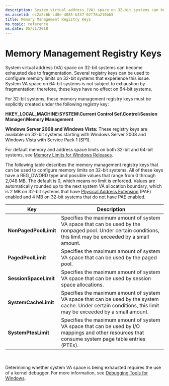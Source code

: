 ```yaml
---
description: System virtual address (VA) space on 32-bit systems can become exhausted due to fragmentation. Several registry keys can be used to configure memory limits on 32-bit systems that experience this issue.
ms.assetid: ec2a8c6b-cd8e-4085-b337-02f78a210bb5
title: Memory Management Registry Keys
ms.topic: reference
ms.date: 05/31/2018
---
```


# Memory Management Registry Keys

System virtual address (VA) space on 32-bit systems can become exhausted due to fragmentation. Several registry keys can be used to configure memory limits on 32-bit systems that experience this issue. System VA space on 64-bit systems is not subject to exhaustion by fragmentation; therefore, these keys have no effect on 64-bit systems.

For 32-bit systems, these memory management registry keys must be explicitly created under the following registry key:

**HKEY\_LOCAL\_MACHINE**\\**SYSTEM**\\**Current Control Set**\\**Control**\\**Session Manager**\\**Memory Management**

**Windows Server 2008 and Windows Vista:** These registry keys are available on 32-bit systems starting with Windows Server 2008 and Windows Vista with Service Pack 1 (SP1).

For default memory and address space limits on both 32-bit and 64-bit systems, see [Memory Limits for Windows Releases](memory-limits-for-windows-releases.md).

The following table describes the memory management registry keys that can be used to configure memory limits on 32-bit systems. All of these keys have a REG\_DWORD type and possible values that range from 0 through 2,048 MB. The default is 0, which means no limit is enforced. Values are automatically rounded up to the next system VA allocation boundary, which is 2 MB on 32-bit systems that have [Physical Address Extension](physical-address-extension.md) (PAE) enabled and 4 MB on 32-bit systems that do not have PAE enabled.



| Key                   | Description                                                                                                                                                    |
|-----------------------|----------------------------------------------------------------------------------------------------------------------------------------------------------------|
| **NonPagedPoolLimit** | Specifies the maximum amount of system VA space that can be used by the nonpaged pool. Under certain conditions, this limit may be exceeded by a small amount. |
| **PagedPoolLimit**    | Specifies the maximum amount of system VA space that can be used by the paged pool.                                                                            |
| **SessionSpaceLimit** | Specifies the maximum amount of system VA space that can be used by session space allocations.                                                                 |
| **SystemCacheLimit**  | Specifies the maximum amount of system VA space that can be used by the system cache. Under certain conditions, this limit may be exceeded by a small amount.  |
| **SystemPtesLimit**   | Specifies the maximum amount of system VA space that can be used by I/O mappings and other resources that consume system page table entries (PTEs).            |



 

Determining whether system VA space is being exhausted requires the use of a kernel debugger. For more information, see [Debugging Tools for Windows](https://msdn.microsoft.com/library/cc267445.aspx).

 

 



